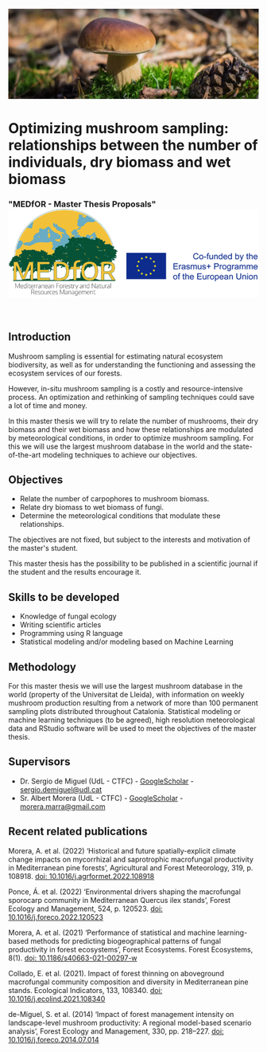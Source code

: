 ![Boletus](https://github.com/AlbertMorera/MEDfOR/blob/main/Optimizing%20mushroom%20sampling/boletus.jpg)

# **Optimizing mushroom sampling: relationships between the number of individuals, dry biomass and wet biomass**

### "MEDfOR - Master Thesis Proposals" ![MEDfOR logo](https://github.com/AlbertMorera/MEDfOR/blob/main/Optimizing%20mushroom%20sampling/logo_medfor.png)

</br>

## Introduction

Mushroom sampling is essential for estimating natural ecosystem biodiversity, as well as for understanding the functioning and assessing the ecosystem services of our forests. 

However, in-situ mushroom sampling is a costly and resource-intensive process. An optimization and rethinking of sampling techniques could save a lot of time and money.

In this master thesis we will try to relate the number of mushrooms, their dry biomass and their wet biomass and how these relationships are modulated by meteorological conditions, in order to optimize mushroom sampling. For this we will use the largest mushroom database in the world and the state-of-the-art modeling techniques to achieve our objectives.


## Objectives
- Relate the number of carpophores to mushroom biomass.
- Relate dry biomass to wet biomass of fungi.
- Determine the meteorological conditions that modulate these relationships.

The objectives are not fixed, but subject to the interests and motivation of the master's student.

This master thesis has the possibility to be published in a scientific journal if the student and the results encourage it.


## Skills to be developed
- Knowledge of fungal ecology
- Writing scientific articles
- Programming using R language
- Statistical modeling and/or modeling based on Machine Learning


## Methodology
For this master thesis we will use the largest mushroom database in the world (property of the Universitat de Lleida), with information on weekly mushroom production resulting from a network of more than 100 permanent sampling plots distributed throughout Catalonia. 
Statistical modeling or machine learning techniques (to be agreed), high resolution meteorological data and RStudio software will be used to meet the objectives of the master thesis.


## Supervisors
-	Dr. Sergio de Miguel (UdL - CTFC) - [GoogleScholar](https://scholar.google.com/citations?hl=en&user=HVgjsAMAAAAJ) - sergio.demiguel@udl.cat
-	Sr. Albert Morera (UdL - CTFC) - [GoogleScholar](https://scholar.google.com/citations?user=O4XCe_gAAAAJ&hl=en&oi=ao) - morera.marra@gmail.com

## Recent related publications
Morera, A. et al. (2022) ‘Historical and future spatially-explicit climate change impacts on mycorrhizal and saprotrophic macrofungal productivity in Mediterranean pine forests’, Agricultural and Forest Meteorology, 319, p. 108918. [doi: 10.1016/j.agrformet.2022.108918](https://www.sciencedirect.com/science/article/pii/S0168192322001113)

Ponce, Á. et al. (2022) ‘Environmental drivers shaping the macrofungal sporocarp community in Mediterranean Quercus ilex stands’, Forest Ecology and Management, 524, p. 120523. [doi: 10.1016/j.foreco.2022.120523](https://www.sciencedirect.com/science/article/pii/S0378112722005175)

Morera, A. et al. (2021) ‘Performance of statistical and machine learning-based methods for predicting biogeographical patterns of fungal productivity in forest ecosystems’, Forest Ecosystems. Forest Ecosystems, 8(1). [doi: 10.1186/s40663-021-00297-w](https://link.springer.com/article/10.1186/s40663-021-00297-w)

Collado, E. et al. (2021). Impact of forest thinning on aboveground macrofungal community composition and diversity in Mediterranean pine stands. Ecological Indicators, 133, 108340. [doi: 10.1016/j.ecolind.2021.108340](https://www.sciencedirect.com/science/article/pii/S1470160X21010050)

de-Miguel, S. et al. (2014) ‘Impact of forest management intensity on landscape-level mushroom productivity: A regional model-based scenario analysis’, Forest Ecology and Management, 330, pp. 218–227. [doi: 10.1016/j.foreco.2014.07.014](https://www.sciencedirect.com/science/article/pii/S0378112714004344)
